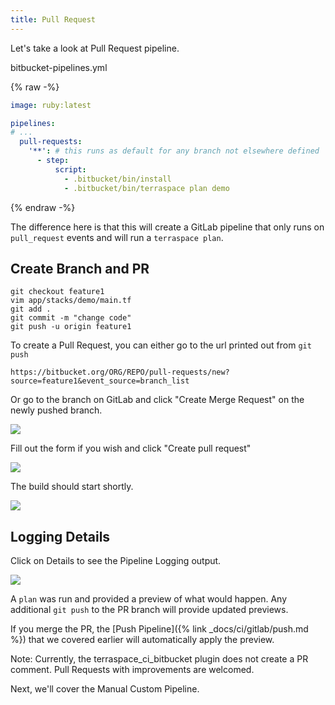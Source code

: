 ```yaml
---
title: Pull Request
---
```


Let's take a look at Pull Request pipeline.

bitbucket-pipelines.yml

{% raw -%}
```yaml
image: ruby:latest

pipelines:
# ...
  pull-requests:
    '**': # this runs as default for any branch not elsewhere defined
      - step:
          script:
            - .bitbucket/bin/install
            - .bitbucket/bin/terraspace plan demo
```
{% endraw -%}

The difference here is that this will create a GitLab pipeline that only runs on `pull_request` events and will run a `terraspace plan`.

## Create Branch and PR

    git checkout feature1
    vim app/stacks/demo/main.tf
    git add .
    git commit -m "change code"
    git push -u origin feature1

To create a Pull Request, you can either go to the url printed out from `git push`

    https://bitbucket.org/ORG/REPO/pull-requests/new?source=feature1&event_source=branch_list

Or go to the branch on GitLab and click "Create Merge Request" on the newly pushed branch.

![](https://img.boltops.com/images/terraspace/cloud/ci/bitbucket/pull-request/pull-request-create-link.png)

Fill out the form if you wish and click "Create pull request"

![](https://img.boltops.com/images/terraspace/cloud/ci/bitbucket/pull-request/pull-request-create-form.png)

The build should start shortly.

![](https://img.boltops.com/images/terraspace/cloud/ci/bitbucket/pull-request/pull-request-in-progress.png)

## Logging Details

Click on Details to see the Pipeline Logging output.

![](https://img.boltops.com/images/terraspace/cloud/ci/bitbucket/pull-request/pull-request-completed.png)

A `plan` was run and provided a preview of what would happen. Any additional `git push` to the PR branch will provide updated previews.

If you merge the PR, the [Push Pipeline]({% link _docs/ci/gitlab/push.md %}) that we covered earlier will automatically apply the preview.

Note: Currently, the terraspace_ci_bitbucket plugin does not create a PR comment. Pull Requests with improvements are welcomed.

Next, we'll cover the Manual Custom Pipeline.
